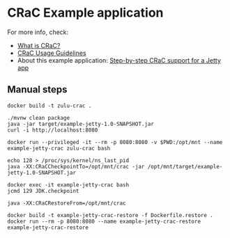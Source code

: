 # CRaC Example application

For more info, check:

* [What is CRaC?](https://docs.azul.com/core/crac/crac-introduction)
* [CRaC Usage Guidelines](https://docs.azul.com/core/crac/crac-guideline)
* About this example application: [Step-by-step CRaC support for a Jetty app](https://github.com/CRaC/docs/blob/master/STEP-BY-STEP.md)

## Manual steps

```
docker build -t zulu-crac .

./mvnw clean package
java -jar target/example-jetty-1.0-SNAPSHOT.jar
curl -i http://localhost:8080

docker run --privileged -it --rm -p 8080:8080 -v $PWD:/opt/mnt --name example-jetty-crac zulu-crac bash

echo 128 > /proc/sys/kernel/ns_last_pid
java -XX:CRaCCheckpointTo=/opt/mnt/crac -jar /opt/mnt/target/example-jetty-1.0-SNAPSHOT.jar

docker exec -it example-jetty-crac bash
jcmd 129 JDK.checkpoint

java -XX:CRaCRestoreFrom=/opt/mnt/crac

docker build -t example-jetty-crac-restore -f Dockerfile.restore .
docker run --rm -p 8080:8080 --name example-jetty-crac-restore example-jetty-crac-restore
```
